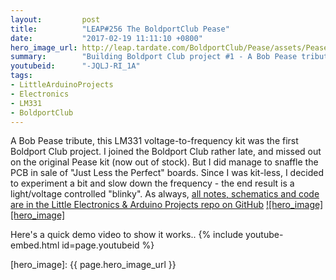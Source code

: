 ```yaml
---
layout:         post
title:          "LEAP#256 The BoldportClub Pease"
date:           "2017-02-19 11:11:10 +0800"
hero_image_url: http://leap.tardate.com/BoldportClub/Pease/assets/Pease_board_front.jpg
summary:        "Building Boldport Club project #1 - A Bob Pease tribute"
youtubeid:      "-JQLJ-RI_1A"
tags:
- LittleArduinoProjects
- Electronics
- LM331
- BoldportClub
---
```


A Bob Pease tribute, this LM331 voltage-to-frequency kit was the first Boldport Club project.
I joined the Boldport Club rather late, and missed out on the original Pease kit (now out of stock).
But I did manage to snaffle the PCB in sale of "Just Less the Perfect" boards.
Since I was kit-less, I decided to experiment a bit and slow down the frequency - the end result is a light/voltage controlled "blinky".
As always, [all notes, schematics and code are in the Little Electronics & Arduino Projects repo on GitHub][project]
[![hero_image][hero_image]][project]

Here's a quick demo video to show it works..
{% include youtube-embed.html id=page.youtubeid %}

[leap]: http://leap.tardate.com
[project]: https://github.com/tardate/LittleArduinoProjects/tree/master/BoldportClub/Pease
[hero_image]: {{ page.hero_image_url }}
